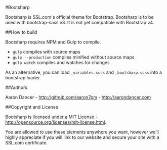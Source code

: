 #Bootsharp

Bootsharp is SSL.com's official theme for Bootstrap. Bootsharp is to be used with bootstrap-sass v3. It is not yet compatible with Bootstrap v4.

##How to build

Bootsharp requires NPM and Gulp to compile.

 - `gulp` compiles with source maps
 - `gulp --production` compiles minified without source maps
 - `gulp watch` compiles and watches for changes

 As an alternative, you can load `_variables.scss` and `_bootsharp.scss` into a bootstrap loader.

 ##Authors

 Aaron Dancer - http://github.com/aaron7pm - http://aarondancer.com

##Copyright and License

Bootsharp is licensed under a MIT License - http://opensource.org/licenses/mit-license.html.

You are allowed to use these elements anywhere you want, however we’ll highly appreciate if you will link to our website and secure your site with a SSL.com certificate.
